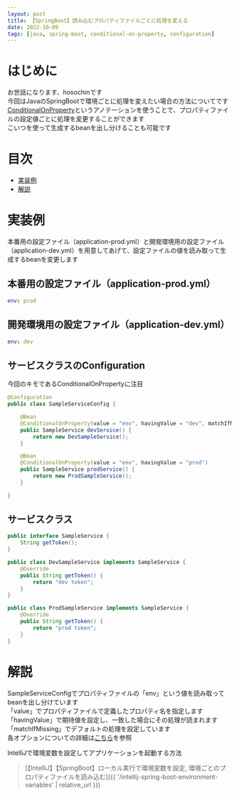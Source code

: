 ```yaml
---
layout: post
title: 【SpringBoot】読み込むプロパティファイルごとに処理を変える
date: 2022-10-09
tags: [java, spring-boot, conditional-on-property, configuration]
---
```


# はじめに

お世話になります、hosochinです  
今回はJavaのSpringBootで環境ごとに処理を変えたい場合の方法についてです  
[ConditionalOnProperty](https://spring.pleiades.io/spring-boot/docs/current/api/org/springframework/boot/autoconfigure/condition/ConditionalOnProperty.html)というアノテーションを使うことで、プロパティファイルの設定値ごとに処理を変更することができます  
こいつを使って生成するbeanを出し分けることも可能です

# 目次

- [実装例](#実装例)
- [解説](#解説)

# 実装例

本番用の設定ファイル（application-prod.yml）と開発環境用の設定ファイル（application-dev.yml）を用意してあげて、設定ファイルの値を読み取って生成するbeanを変更します

## 本番用の設定ファイル（application-prod.yml）

```yaml
env: prod
```

## 開発環境用の設定ファイル（application-dev.yml）

```yaml
env: dev
```

## サービスクラスのConfiguration

今回のキモであるConditionalOnPropertyに注目

```java
@Configuration
public class SampleServiceConfig {

    @Bean
    @ConditionalOnProperty(value = "env", havingValue = "dev", matchIfMissing = true)
    public SampleService devService() {
        return new DevSampleService();
    }

    @Bean
    @ConditionalOnProperty(value = "env", havingValue = "prod")
    public SampleService prodService() {
        return new ProdSampleService();
    }

}
```

## サービスクラス

```java
public interface SampleService {
    String getToken();
}

public class DevSampleService implements SampleService {
    @Override
    public String getToken() {
        return "dev token";
    }
}

public class ProdSampleService implements SampleService {
    @Override
    public String getToken() {
        return "prod token";
    }
}
```

# 解説

SampleServiceConfigでプロパティファイルの「env」という値を読み取ってbeanを出し分けています  
「value」でプロパティファイルで定義したプロパティ名を指定します  
「havingValue」で期待値を設定し、一致した場合にその処理が読まれます  
「matchIfMissing」でデフォルトの処理を設定しています  
各オプションについての詳細は[こちら](https://spring.pleiades.io/spring-boot/docs/current/api/org/springframework/boot/autoconfigure/condition/ConditionalOnProperty.html)を参照

IntelliJで環境変数を設定してアプリケーションを起動する方法

> [【IntelliJ】【SpringBoot】ローカル実行で環境変数を設定, 環境ごとのプロパティファイルを読み込む]({{ '/intellij-spring-boot-environment-variables' | relative_url }})